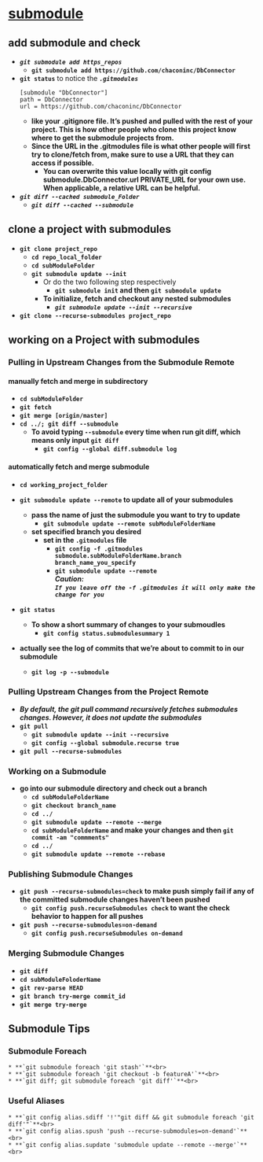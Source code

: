 # [submodule](https://git-scm.com/book/en/v2/Git-Tools-Submodules)
## add submodule and check
* ***`git submodule add https_repos`***<br>
    * **`git submodule add https://github.com/chaconinc/DbConnector`**
* **`git status`** to notice the ***`.gitmodules`***
    ```
    [submodule "DbConnector"]
	path = DbConnector
	url = https://github.com/chaconinc/DbConnector

    ```
    * **like your .gitignore file. It’s pushed and pulled with the rest of your project. This is how other people who clone this project know where to get the submodule projects from.**<br>
    * **Since the URL in the .gitmodules file is what other people will first try to clone/fetch from, make sure to use a URL that they can access if possible.**<br>
        * **You can overwrite this value locally with git config submodule.DbConnector.url PRIVATE_URL for your own use. When applicable, a relative URL can be helpful.**<br>
* ***`git diff --cached submodule_Folder`***<br>
    * ***`git diff --cached --submodule`***<br>

## clone a project with submodules
* **`git clone project_repo`**<br>
    * **`cd repo_local_folder`**<br>
    * **`cd subModuleFolder`**<br>
    * **`git submodule update --init`**<br>
        * Or do the two following step respectively<br>
            * **`git submodule init` and then `git submodule update`**<br>
        * **To initialize, fetch and checkout any nested submodules**<br>
            * ***`git submodule update --init --recursive`***<br>
* **`git clone --recurse-submodules project_repo`**<br>

## working on a Project with submodules
### Pulling in Upstream Changes from the Submodule Remote
#### manually fetch and merge in subdirectory
* **`cd subModuleFolder`**<br>
* **`git fetch`**<br>
* **`git merge [origin/master]`**<br>
* **`cd ../; git diff --submodule`**<br>
    * **To avoid typing `--submodule` every time when run git diff, which means only input `git diff`**<br>
        * **`git config --global diff.submodule log`**<br>

#### automatically fetch and merge submodule
* **`cd working_project_folder`**
* **`git submodule update --remote` to update all of your submodules**<br>
    * **pass the name of just the submodule you want to try to update**<br>
        * **`git submodule update --remote subModuleFolderName`**<br>
    * **set specified branch you desired**<br>
        * **set in the `.gitmodules` file**<br>
            * **`git config -f .gitmodules submodule.subModuleFolderName.branch branch_name_you_specify`**<br>
            * **`git submodule update --remote`**<br>
        ***Caution:***<br>
        ***`If you leave off the -f .gitmodules it will only make the change for you`***<br>
* **`git status`**<br>
    * **To show a short summary of changes to your submoudles**<br>
        * **`git config status.submodulesummary 1`**

* **actually see the log of commits that we’re about to commit to in our submodule**<br>
    * **`git log -p --submodule`**<br>
### Pulling Upstream Changes from the Project Remote
* ***By default, the git pull command recursively fetches submodules changes. However, it does not update the submodules***<br>
* **`git pull`**<br>
    * **`git submodule update --init --recursive`**<br>
    * **`git config --global submodule.recurse true`**<br>
* **`git pull --recurse-submodules`**<br>

### Working on a Submodule
* **go into our submodule directory and check out a branch**<br>
    * **`cd subModuleFolderName`**<br>
    * **`git checkout branch_name`**<br>
    * **`cd ../`**<br>
    * **`git submodule update --remote --merge`**<br>
    * **`cd subModuleFolderName` and make your changes and then `git commit -am "commments"`**<br>
    * **`cd ../`**<br>
    * **`git submodule update --remote --rebase`**<br>

### Publishing Submodule Changes
* **`git push --recurse-submodules=check` to make push simply fail if any of the committed submodule changes haven’t been pushed**<br>
    * **`git config push.recurseSubmodules check` to want the check behavior to happen for all pushes**<br>
* **`git push --recurse-submodules=on-demand`**<br>
    * **`git config push.recurseSubmodules on-demand`**<br>
### Merging Submodule Changes
* **`git diff`**<br>
* **`cd subModuleFoloderName`**<br>
* **`git rev-parse HEAD`**<br>
* **`git branch try-merge commit_id`**<br>
* **`git merge try-merge`**<br>

## Submodule Tips
### **Submodule Foreach**<br>
    * **`git submodule foreach 'git stash'`**<br>
    * **`git submodule foreach 'git checkout -b featureA'`**<br>
    * **`git diff; git submodule foreach 'git diff'`**<br>
### **Useful Aliases**<br>
    * **`git config alias.sdiff '!'"git diff && git submodule foreach 'git diff'"`**<br>
    * **`git config alias.spush 'push --recurse-submodules=on-demand'`**<br>
    * **`git config alias.supdate 'submodule update --remote --merge'`**<br>

